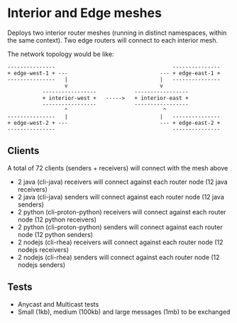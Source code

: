# Interior and Edge meshes

Deploys two interior router meshes (running in distinct namespaces, within the same
context). Two edge routers will connect to each interior mesh.

The network topology would be like:

```
---------------                                     ---------------
+ edge-west-1 + ---                             --- + edge-east-1 +
---------------   |                             |   ---------------
                  v                             v
           -----------------            -----------------
           + interior-west +   ----->   + interior-east +
           -----------------            -----------------
                  ^                              ^
---------------   |                             |   ---------------
+ edge-west-2 + ---                             --- + edge-east-2 +
---------------                                     ---------------
```

## Clients

A total of 72 clients (senders + receivers) will connect with the mesh above

* 2 java (cli-java) receivers will connect against each router node (12 java receivers)
* 2 java (cli-java) senders will connect against each router node (12 java senders)
* 2 python (cli-proton-python) receivers will connect against each router node (12 python receivers)
* 2 python (cli-proton-python) senders will connect against each router node (12 python senders)
* 2 nodejs (cli-rhea) receivers will connect against each router node (12 nodejs receivers)
* 2 nodejs (cli-rhea) senders will connect against each router node (12 nodejs senders)

## Tests

* Anycast and Multicast tests
* Small (1kb), medium (100kb) and large messages (1mb) to be exchanged
